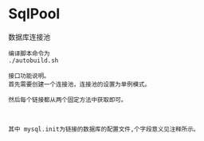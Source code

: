 # SqlPool
数据库连接池

```
编译脚本命令为
./autobuild.sh

```


```
接口功能说明。
首先需要创建一个连接池，连接池的设置为单例模式。

然后每个链接都从两个固定方法中获取即可。



其中 mysql.init为链接的数据库的配置文件,个字段意义见注释所示。

